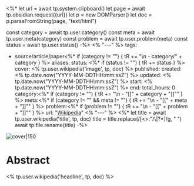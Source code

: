 <%*
let url = await tp.system.clipboard()
let page = await tp.obsidian.request({url})
let p = new DOMParser()
let doc = p.parseFromString(page, "text/html")

const category = await tp.user.category()
const meta = await tp.user.meta(category)
const problem = await tp.user.problem(meta)
const status = await tp.user.status()
-%>
<% "---" %>
tags:
  - source/article/paper<%* if (category != "") { tR += "\n  - category/" + category } %>
aliases:
status: <%* if (status != "") { tR += status } %>
cover: <% tp.user.wikipedia('image', tp, doc) %>
published:
created: <% tp.date.now("YYYY-MM-DDTHH:mm:ssZ") %>
updated: <% tp.date.now("YYYY-MM-DDTHH:mm:ssZ") %>
start: <% tp.date.now("YYYY-MM-DDTHH:mm:ssZ") %>
end:
total_hours: 0
category:<%* if (category != "") { tR += "\n  - \"[[" + category + "]]\"" } %>
meta:<%* if (category != "" && meta != "") { tR += "\n  - \"[[" + meta + "]]\"" } %>
problem:<%* if (problem != "") { tR += "\n  - \"[[" + problem + "]]\"" } %>
url: "[Wikipedia](<% tp.user.wikipedia('url', tp, doc) %>)"
<% "---" %>
<%* 
let title = await tp.user.wikipedia('title', tp, doc)
title = title.replace(/[<>:"/\\|?*]/g, " ")
await tp.file.rename(title)
-%>

![cover|150](<% tp.user.wikipedia('image', tp, doc) %>)

# Abstract

<% tp.user.wikipedia('headline', tp, doc) %>